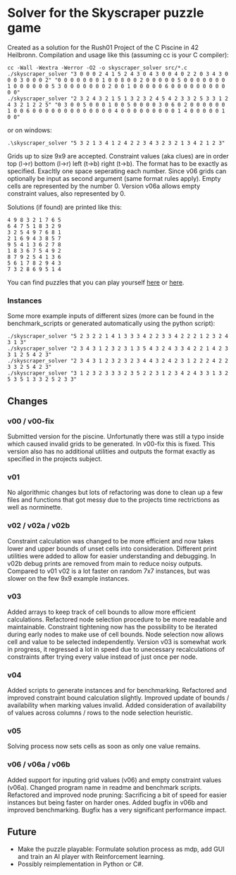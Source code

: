# Solver for the Skyscraper puzzle game

Created as a solution for the Rush01 Project of the C Piscine in 42 Heilbronn. Compilation and usage like this (assuming cc is your C compiler):

```
cc -Wall -Wextra -Werror -O2 -o skyscraper_solver src/*.c
./skyscraper_solver "3 0 0 0 2 4 1 5 2 4 3 0 4 3 0 0 4 0 2 2 0 3 4 3 0 0 0 3 0 0 0 2" "0 0 0 0 0 0 0 1 0 0 8 0 0 2 0 0 0 0 0 5 0 0 0 0 0 0 0 1 0 0 0 0 0 0 5 3 0 0 0 0 0 0 0 2 0 0 1 0 0 0 0 0 6 0 0 0 0 0 0 0 0 0 0 0"
./skyscraper_solver "2 3 2 4 3 2 1 5 1 3 2 3 2 4 5 4 2 3 3 2 5 3 3 1 2 4 3 2 1 2 2 5" "0 3 0 0 5 0 0 0 1 0 0 5 0 0 0 0 3 0 6 0 2 0 0 0 0 0 0 1 0 0 6 0 0 0 0 0 0 0 0 0 0 0 0 0 4 0 0 0 0 0 0 0 0 0 1 4 0 0 0 0 0 1 0 0"
```

or on windows:

```
.\skyscraper_solver "5 3 2 1 3 4 1 2 4 2 2 3 4 3 2 3 2 1 3 4 2 1 2 3"
```

Grids up to size 9x9 are accepted. Constraint values (aka clues) are in order top (l->r) bottom (l->r) left (t->b) right (t->b). The format has to be exactly as specified. Exacltly one space seperating each number. Since v06 grids can optionally be input as second argument (same format rules apply). Empty cells are represented by the number 0. Version v06a allows empty constraint values, also represented by 0.

Solutions (if found) are printed like this:

```
4 9 8 3 2 1 7 6 5
6 4 7 5 1 8 3 2 9
3 2 5 4 9 7 6 8 1
2 1 6 9 4 3 8 5 7
9 5 4 1 3 6 2 7 8
1 8 3 6 7 5 4 9 2
8 7 9 2 5 4 1 3 6
5 6 1 7 8 2 9 4 3
7 3 2 8 6 9 5 1 4
```

You can find puzzles that you can play yourself [here](https://www.puzzle-skyscrapers.com/) or [here](https://www.brainbashers.com/skyscrapers.asp).

### Instances

Some more example inputs of different sizes (more can be found in the benchmark_scripts or generated automatically using the python script):
```
./skyscraper_solver "5 2 3 2 2 1 4 1 3 3 3 4 2 2 3 3 4 2 2 2 1 2 3 2 4 3 1 3"
./skyscraper_solver "2 3 4 3 1 2 3 2 3 1 3 5 4 3 2 4 3 3 4 2 2 1 4 2 3 3 1 2 5 4 2 3"
./skyscraper_solver "2 3 4 3 1 2 3 2 3 2 3 4 4 3 2 4 2 3 1 2 2 2 4 2 2 3 3 2 5 4 2 3"
./skyscraper_solver "3 1 2 3 2 3 3 3 2 3 5 2 2 3 1 2 3 4 2 4 3 3 1 3 2 5 3 5 1 3 3 2 5 2 3 3"
```


## Changes

### v00 / v00-fix
Submitted version for the piscine. Unfortunatly there was still a typo inside which caused invalid grids to be generated. In v00-fix this is fixed. This version also has no additional utilities and outputs the format exactly as specified in the projects subject.

### v01
No algorithmic changes but lots of refactoring was done to clean up a few files and functions that got messy due to the projects time rectrictions as well as norminette.

### v02 / v02a / v02b
Constraint calculation was changed to be more efficient and now takes lower and upper bounds of unset cells into consideration. Different print utilities were added to allow for easier understanding and debugging. In v02b debug prints are removed from main to reduce noisy outputs. Compared to v01 v02 is a lot faster on random 7x7 instances, but was slower on the few 9x9 example instances.

### v03
Added arrays to keep track of cell bounds to allow more efficient calculations. Refactored node selection procedure to be more readable and maintainable. Constraint tightening now has the possibility to be iterated during early nodes to make use of cell bounds. Node selection now allows cell and value to be selected independently. Version v03 is somewhat work in progress, it regressed a lot in speed due to unecessary recalculations of constraints after trying every value instead of just once per node.

### v04
Added scripts to generate instances and for benchmarking. Refactored and improved constraint bound calculation slightly. Improved update of bounds / availability when marking values invalid. Added consideration of availability of values across columns / rows to the node selection heuristic.

### v05
Solving process now sets cells as soon as only one value remains.

### v06 / v06a / v06b
Added support for inputing grid values (v06) and empty constraint values (v06a). Changed program name in readme and benchmark scripts. Refactored and improved node pruning: Sacrificing a bit of speed for easier instances but being faster on harder ones.
Added bugfix in v06b and improved benchmarking. Bugfix has a very significant performance impact.

## Future
- Make the puzzle playable: Formulate solution process as mdp, add GUI and train an AI player with Reinforcement learning.
- Possibly reimplementation in Python or C#.

